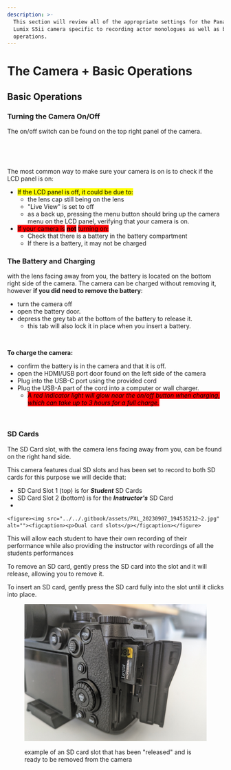 ```yaml
---
description: >-
  This section will review all of the appropriate settings for the Panasonic
  Lumix S5ii camera specific to recording actor monologues as well as basic
  operations.
---
```


# The Camera + Basic Operations

## Basic Operations

### Turning the Camera On/Off

The on/off switch can be found on the top right panel of the camera.&#x20;

<div data-full-width="true">

<figure><img src="../../.gitbook/assets/Lumix On_Off.png" alt="" width="375"><figcaption></figcaption></figure>

 

<figure><img src="../../.gitbook/assets/Lumix Menu Button LCD.png" alt="" width="375"><figcaption></figcaption></figure>

</div>

The most common way to make sure your camera is on is to check if the LCD panel is on:

* <mark style="background-color:yellow;">If the LCD panel is off, it could be due to:</mark>
  * the lens cap still being on the lens
  * "Live View" is set to off
  * as a back up, pressing the menu button should bring up the camera menu on the LCD panel, verifying that your camera is on.
* <mark style="background-color:red;">If your camera is</mark> <mark style="background-color:red;"></mark><mark style="background-color:red;">**not**</mark> <mark style="background-color:red;"></mark><mark style="background-color:red;">turning on:</mark>
  * Check that there is a battery in the battery compartment
  * If there is a battery, it may not be charged

### The Battery and Charging

with the lens facing away from you, the battery is located on the bottom right side of the camera. The camera can be charged without removing it, however **if you did need to remove the battery**:

* turn the camera off
* open the battery door.&#x20;
* depress the grey tab at the bottom of the battery to release it.
  * this tab will also lock it in place when you insert a battery.

<figure><img src="../../.gitbook/assets/Lumix Battery.png" alt=""><figcaption></figcaption></figure>

**To charge the camera:**

* confirm the battery is in the camera and that it is off.
* open the HDMI/USB port door found on the left side of the camera
* Plug into the USB-C port using the provided cord
* Plug the USB-A part of the cord into a computer or wall charger.
  * _<mark style="background-color:red;">A red indicator light will glow near the on/off button when charging, which can take up to 3 hours for a full charge.</mark>_

<figure><img src="../../.gitbook/assets/Lumix Charging.png" alt=""><figcaption></figcaption></figure>



### SD Cards&#x20;

The SD Card slot, with the camera lens facing away from you, can be found on the right hand side.&#x20;

This camera features dual SD slots and has been set to record to both SD cards for this purpose we will decide that:

* SD Card Slot 1 (top) is for _**Student**_ SD Cards
* SD Card Slot 2 (bottom) is for the _**Instructor's**_ SD Card
*

    <figure><img src="../../.gitbook/assets/PXL_20230907_194535212~2.jpg" alt=""><figcaption><p>Dual card slots</p></figcaption></figure>

This will allow each student to have their own recording of their performance while also providing the instructor with recordings of all the students performances

To remove an SD card, gently press the SD card into the slot and it will release, allowing you to remove it.

To insert an SD card, gently press the SD card fully into the slot until it clicks into place.

<figure><img src="../../.gitbook/assets/PXL_20230907_194547932.jpg" alt=""><figcaption><p>example of an SD card slot that has been "released" and is ready to be removed from the camera</p></figcaption></figure>
